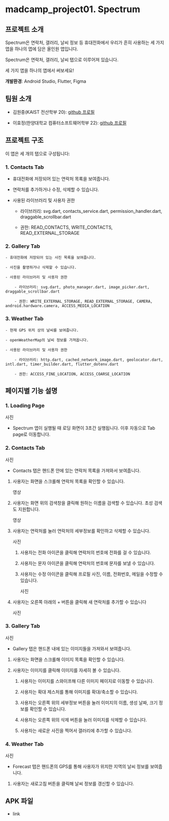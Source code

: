 # madcamp_project01. Spectrum

## 프로젝트 소개

Spectrum은 연락처, 갤러리, 날씨 정보 등 휴대전화에서 우리가 흔히 사용하는 세 가지 앱을 하나의 앱에 담은 올인원 앱입니다.

Spectrum은 연락처, 갤러리, 날씨 탭으로 이루어져 있습니다.

세 가지 앱을 하나의 앱에서 써보세요!

**개발환경**: Android Studio, Flutter, Figma

## 팀원 소개

- 김원중(KAIST 전산학부 20): [github 프로필](https://github.com/wjhjkim)

- 이효정(한양대학교 컴퓨터소프트웨어학부 22): [github 프로필](https://github.com/LeeHyo-Jeong)

## 프로젝트 구조

이 앱은 세 개의 탭으로 구성됩니다:

### 1. Contacts Tab
   
   - 휴대전화에 저장되어 있는 연락처 목록을 보여줍니다.
     
   - 연락처를 추가하거나 수정, 삭제할 수 있습니다.
     
   - 사용된 라이브러리 및 사용자 권한
     
       - 라이브러리: svg.dart, contacts_service.dart, permission_handler.dart, draggable_scrollbar.dart
         
       - 권한: READ_CONTACTS, WRITE_CONTACTS, READ_EXTERNAL_STORAGE
         
### 2. Gallery Tab
   
    - 휴대전화에 저장되어 있는 사진 목록을 보여줍니다.
      
    - 사진을 촬영하거나 삭제할 수 있습니다.
      
    - 사용된 라이브러리 및 사용자 권한
      
        - 라이브러리: svg.dart, photo_manager.dart, image_picker.dart, draggable_scrollbar.dart
          
        - 권한: WRITE_EXTERNAL_STORAGE, READ_EXTERNAL_STORAGE, CAMERA, android.hardware.camera, ACCESS_MEDIA_LOCATION
          
### 3. Weather Tab
   
    - 현재 GPS 위치 상의 날씨를 보여줍니다.
      
    - openWeatherMap의 날씨 정보를 가져옵니다.
      
    - 사용된 라이브러리 및 사용자 권한
      
        - 라이브러리: http.dart, cached_network_image.dart, geolocator.dart, intl.dart, timer_builder.dart, flutter_dotenv.dart
          
        - 권한: ACCESS_FINE_LOCATION, ACCESS_COARSE_LOCATION

## 페이지별 기능 설명

### 1. Loading Page

   사진

   - Spectrum 앱이 실행될 때 로딩 화면이 3초간 실행됩니다. 이후 자동으로 Tab page로 이동합니다.
     
### 2. Contacts Tab

   사진
   
   - Contacts 탭은 핸드폰 안에 있는 연락처 목록을 가져와서 보여줍니다.

   1. 사용자는 화면을 스크롤해 연락처 목록을 확인할 수 있습니다.

      영상
      
   2. 사용자는 화면 위의 검색창을 클릭해 원하는 이름을 검색할 수 있습니다. 초성 검색도 지원합니다.

      영상
      
   3. 사용자는 연락처를 눌러 연락처의 세부정보를 확인하고 삭제할 수 있습니다.

      사진
      
         1. 사용자는 전화 아이콘을 클릭해 연락처의 번호에 전화를 걸 수 있습니다.
     
         2. 사용자는 문자 아이콘을 클릭해 연락처의 번호에 문자를 보낼 수 있습니다.
     
         3. 사용자는 수정 아이콘을 클릭해 프로필 사진, 이름, 전화번호, 메일을 수정할 수 있습니다.

            사진
      
   5. 사용자는 오른쪽 아래의 + 버튼을 클릭해 새 연락처를 추가할 수 있습니다

      사진
      
### 3. Gallery Tab

   사진
   
   - Gallery 탭은 핸드폰 내에 있는 이미지들을 가져와서 보여줍니다.
   
   1. 사용자는 화면을 스크롤해 이미지 목록을 확인할 수 있습니다.
      
   2. 사용자는 이미지를 클릭해 이미지를 자세히 볼 수 있습니다.

      1. 사용자는 이미지를 스와이프해 다른 이미지 페이지로 이동할 수 있습니다.
     
      2. 사용자는 확대 제스처를 통해 이미지를 확대/축소할 수 있습니다.
     
      3. 사용자는 오른쪽 위의 세부정보 버튼을 눌러 이미지의 이름, 생성 날짜, 크기 정보를 확인할 수 있습니다.
     
      4. 사용자는 오른쪽 위의 삭제 버튼을 눌러 이미지를 삭제할 수 있습니다.
     
      5. 사용자는 새로운 사진을 찍어서 갤러리에 추가할 수 있습니다.
      
### 4. Weather Tab

   사진
   
   - Forecast 탭은 핸드폰의 GPS를 통해 사용자가 위치한 지역의 날씨 정보를 보여줍니다.
   
   1. 사용자는 새로고침 버튼을 클릭해 날씨 정보를 갱신할 수 있습니다.

## APK 파일
- link
